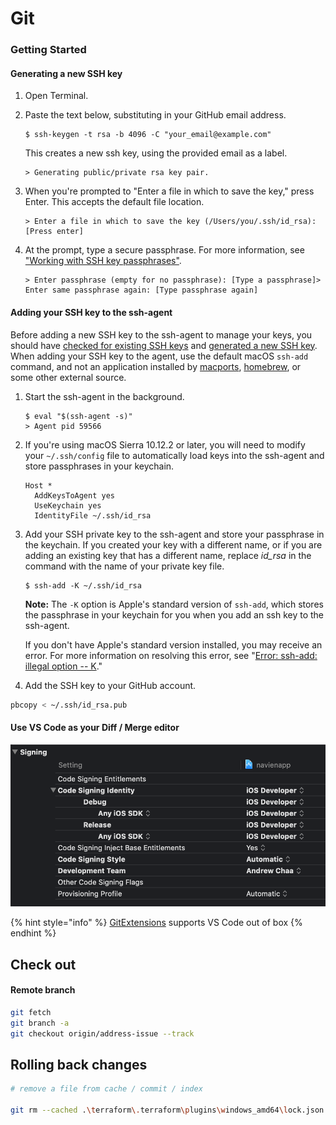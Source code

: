 # Git

### Getting Started



#### Generating a new SSH key

1. Open Terminal.
2. Paste the text below, substituting in your GitHub email address.

   ```text
   $ ssh-keygen -t rsa -b 4096 -C "your_email@example.com"
   ```

   This creates a new ssh key, using the provided email as a label.

   ```text
   > Generating public/private rsa key pair.
   ```

3. When you're prompted to "Enter a file in which to save the key," press Enter. This accepts the default file location.

   ```text
   > Enter a file in which to save the key (/Users/you/.ssh/id_rsa): [Press enter]
   ```

4. At the prompt, type a secure passphrase. For more information, see ["Working with SSH key passphrases"](https://help.github.com/en/articles/working-with-ssh-key-passphrases).

   ```text
   > Enter passphrase (empty for no passphrase): [Type a passphrase]> Enter same passphrase again: [Type passphrase again]
   ```

#### Adding your SSH key to the ssh-agent <a id="adding-your-ssh-key-to-the-ssh-agent"></a>

Before adding a new SSH key to the ssh-agent to manage your keys, you should have [checked for existing SSH keys](https://help.github.com/en/articles/checking-for-existing-ssh-keys) and [generated a new SSH key](https://help.github.com/en/articles/generating-a-new-ssh-key-and-adding-it-to-the-ssh-agent#generating-a-new-ssh-key). When adding your SSH key to the agent, use the default macOS `ssh-add` command, and not an application installed by [macports](https://www.macports.org/), [homebrew](http://brew.sh/), or some other external source.

1. Start the ssh-agent in the background.

   ```text
   $ eval "$(ssh-agent -s)"
   > Agent pid 59566
   ```

2. If you're using macOS Sierra 10.12.2 or later, you will need to modify your `~/.ssh/config` file to automatically load keys into the ssh-agent and store passphrases in your keychain.

   ```text
   Host *
     AddKeysToAgent yes
     UseKeychain yes
     IdentityFile ~/.ssh/id_rsa
   ```

3. Add your SSH private key to the ssh-agent and store your passphrase in the keychain. If you created your key with a different name, or if you are adding an existing key that has a different name, replace _id\_rsa_ in the command with the name of your private key file.

   ```text
   $ ssh-add -K ~/.ssh/id_rsa
   ```

   **Note:** The `-K` option is Apple's standard version of `ssh-add`, which stores the passphrase in your keychain for you when you add an ssh key to the ssh-agent.

   If you don't have Apple's standard version installed, you may receive an error. For more information on resolving this error, see "[Error: ssh-add: illegal option -- K](https://help.github.com/en/articles/error-ssh-add-illegal-option-k)."

4. Add the SSH key to your GitHub account.

```bash
pbcopy < ~/.ssh/id_rsa.pub
```

#### Use VS Code as your Diff / Merge editor

![](.gitbook/assets/image%20%2821%29.png)

{% hint style="info" %}
[GitExtensions](https://github.com/gitextensions/gitextensions) supports VS Code out of box
{% endhint %}

## Check out

#### Remote branch

```bash
git fetch
git branch -a
git checkout origin/address-issue --track
```

## Rolling back changes

```bash
# remove a file from cache / commit / index

git rm --cached .\terraform\.terraform\plugins\windows_amd64\lock.json
```



